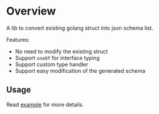 # Overview

A lib to convert existing golang struct into json schema list.

Features:

- No need to modify the existing struct
- Support `oneOf` for interface typing
- Support custom type handler
- Support easy modification of the generated schema

## Usage

Read [example](examples_test.go) for more details.
